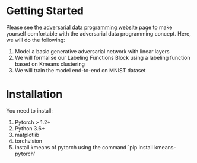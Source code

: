 # Getting Started
Please see <a href=''> the adversarial data programming website page</a> to make yourself comfortable with the adversarial data programming concept. Here, we will do the following:
1. Model a basic generative adversarial network with linear layers
2. We will formalise our Labeling Functions Block using a labeling function based on Kmeans clustering
3. We will train the model end-to-end on MNIST dataset
# Installation
You need to install:
1. Pytorch > 1.2+
2. Python 3.6+
3. matplotlib
4. torchvision
5. install kmeans of pytorch using the command `pip install kmeans-pytorch'

